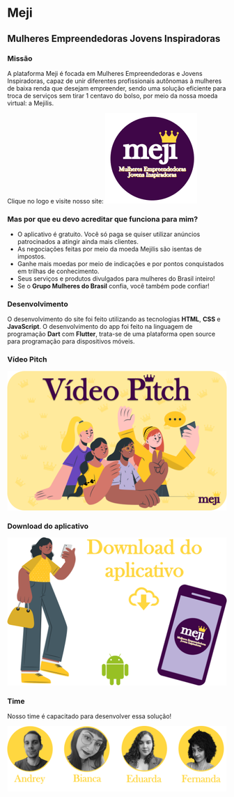 # Meji	
## Mulheres Empreendedoras Jovens Inspiradoras

### Missão ###
A plataforma Meji é focada em Mulheres Empreendedoras e Jovens Inspiradoras, capaz de unir diferentes profissionais autônomas à mulheres de baixa renda que desejam empreender, sendo uma solução eficiente para troca de serviços sem tirar 1 centavo do bolso, por meio da nossa moeda virtual: a Mejilis.

Clique no logo e visite nosso site: 
[![](https://github.com/FernandaPS29/Meji/blob/main/imagens_readme/logo1.png)](https://meji.netlify.app/)

### Mas por que eu devo acreditar que funciona para mim?
* O aplicativo é gratuito. Você só paga se quiser utilizar anúncios patrocinados a atingir ainda mais clientes.
* As negociações feitas por meio da moeda Mejilis são isentas de impostos.
* Ganhe mais moedas por meio de indicações e por pontos conquistados em trilhas de conhecimento.
* Seus serviços e produtos divulgados para mulheres do Brasil inteiro!
* Se o **Grupo Mulheres do Brasil** confia, você também pode confiar!

### Desenvolvimento
O desenvolvimento do site foi feito utilizando as tecnologias **HTML**, **CSS** e **JavaScript**.
O desenvolvimento do app foi feito na linguagem de programação **Dart** com **Flutter**, trata-se de uma plataforma open source para programação para dispositivos móveis. 

### Vídeo Pitch
[![Watch the video](https://github.com/FernandaPS29/Meji/blob/main/imagens_readme/pitch1.png)](https://youtu.be/)

### Download do aplicativo
[![](https://github.com/FernandaPS29/Meji/blob/main/imagens_readme/download1.png)](https://github.com/FernandaPS29/Meji/mobile_meji/meji.apk?raw=true)

### Time

Nosso time é capacitado para desenvolver essa solução!

[![](https://github.com/FernandaPS29/Meji/blob/main/imagens_readme/time1.png)](https://meji.netlify.app/)
